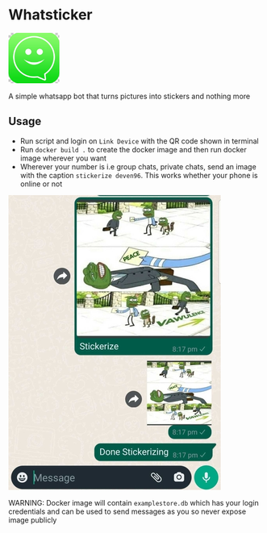 # Whatsticker

<p align="left"><img src="assets/logo.jpg" alt="mythra" height="100px"></p>
A simple whatsapp bot that turns pictures into stickers and nothing more


## Usage

 - Run script and login on `Link Device` with the QR code shown in terminal
 - Run `docker build .` to create the docker image and then run docker image wherever you want
 - Wherever your number is i.e group chats, private chats, send an image with the caption `stickerize deven96`. This works whether your phone is online or not

![Demo](assets/stickerized.png)

WARNING: Docker image will contain `examplestore.db` which has your login credentials and can be used to send messages as you so never expose image publicly

